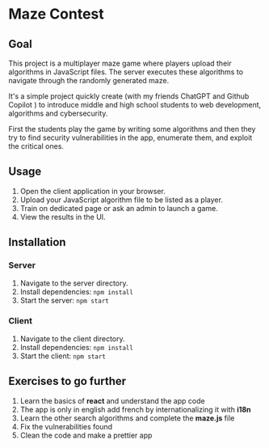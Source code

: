 # Maze Contest

## Goal

This project is a multiplayer maze game where players upload their algorithms in JavaScript files. The server executes these algorithms to navigate through the randomly generated maze.

It's a simple project quickly create (with my friends ChatGPT and Github Copilot ) to introduce middle and high school students to web development, algorithms and cybersecurity.

First the students play the game by writing some algorithms and then they try to find security vulnerabilities in the app, enumerate them, and exploit the critical ones.

## Usage

1. Open the client application in your browser.
2. Upload your JavaScript algorithm file to be listed as a player.
3. Train on dedicated page or ask an admin to launch a game.
4. View the results in the UI.

## Installation

### Server
1. Navigate to the server directory.
2. Install dependencies: `npm install`
3. Start the server: `npm start`

### Client
1. Navigate to the client directory.
2. Install dependencies: `npm install`
3. Start the client: `npm start`


## Exercises to go further

1. Learn the basics of __react__ and understand the app code
2. The app is only in english add french by internationalizing it with __i18n__
3. Learn the other search algorithms and complete the __maze.js__ file
4. Fix the vulnerabilities found
5. Clean the code and make a prettier app